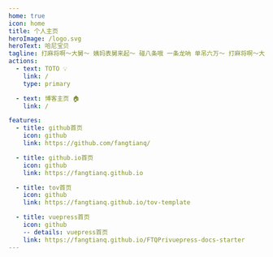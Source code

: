 ```yaml
---
home: true
icon: home
title: 个人主页
heroImage: /logo.svg
heroText: 哈尼宝贝
tagline: 打麻将啊～大舅～ 姨妈表舅来起～ 碰八条哦 一条龙呐 单吊六万～ 打麻将啊～大舅～ 姨妈表舅来起～ 碰八条哦 一条龙呐 单吊六万～ 五条三万～摸南呐～要夹二万啊～ 你摸南呐 胡牌叫牌 刚好要六番～ 五条三万～摸南呐～要夹二万啊～ 你摸南呐 胡牌叫牌 刚好要六番～
actions:
  - text: TOTO 💡
    link: /
    type: primary

  - text: 博客主页 🏠
    link: /

features:
  - title: github首页
    icon: github
    link: https://github.com/fangtianq/

  - title: github.io首页
    icon: github
    link: https://fangtianq.github.io

  - title: tov首页
    icon: github
    link: https://fangtianq.github.io/tov-template

  - title: vuepress首页
    icon: github
    -- details: vuepress首页
    link: https://fangtianq.github.io/FTQPrivuepress-docs-starter
---
```

